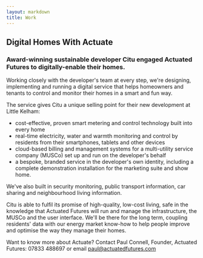 ```yaml
---
layout: markdown
title: Work
---
```


## Digital Homes With Actuate

### Award-winning sustainable developer Citu engaged Actuated Futures to digitally-enable their homes.

Working closely with the developer's team at every step, we're designing, implementing and running a digital service that helps homeowners and tenants to control and monitor their homes in a smart and fun way.

The service gives Citu a unique selling point for their new development at Little Kelham:

- cost-effective, proven smart metering and control technology built into every home
- real-time electricity, water and warmth monitoring and control by residents from their smartphones, tablets and other devices
- cloud-based billing and management systems for a multi-utility service company (MUSCo) set up and run on the developer's behalf
- a bespoke, branded service in the developer's own identity, including a complete demonstration installation for the marketing suite and show home.

We've also built in security monitoring, public transport information, car sharing and neighbourhood living information.

Citu is able to fulfil its promise of high-quality, low-cost living, safe in the knowledge that Actuated Futures will run and manage the infrastructure, the MUSCo and the user interface. We'll be there for the long term, coupling residents' data with our energy market know-how to help people improve and optimise the way they manage their homes.

Want to know more about Actuate? Contact Paul Connell, Founder, Actuated Futures: 07833 488697 or email paul@actuatedfutures.com